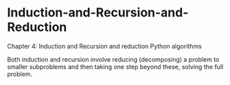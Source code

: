 Induction-and-Recursion-and-Reduction
=====================================

Chapter 4: Induction and Recursion and reduction
Python algorithms

Both induction and recursion involve reducing (decomposing) a problem to smaller subproblems and then taking one step beyond these,
solving the full problem.
